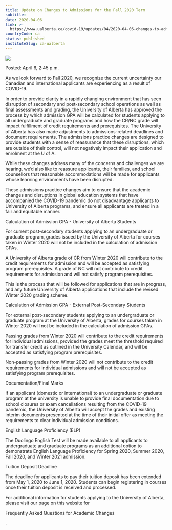 ```yaml
---
title: Update on Changes to Admissions for the Fall 2020 Term
subtitle: 
date: 2020-04-06
link: >-
  https://www.ualberta.ca/covid-19/updates/04/2020-04-06-changes-to-admissions-for-fall-2020.html
countryCode: ca
status: published
instituteSlug: ca-ualberta
---
```

![](https://www.ualberta.ca/covid-19/)

Posted: April 6, 2:45 p.m.

As we look forward to Fall 2020, we recognize the current uncertainty our Canadian and international applicants are experiencing as a result of COVID-19.

In order to provide clarity in a rapidly changing environment that has seen disruption of secondary and post-secondary school operations as well as final assessments and grading, the University of Alberta has approved the process by which admission GPA will be calculated for students applying to all undergraduate and graduate programs and how the CR/NC grade will impact fulfillment of credit requirements and prerequisites. The University of Alberta has also made adjustments to admissions-related deadlines and document requirements. The admissions practice changes are designed to provide students with a sense of reassurance that these disruptions, which are outside of their control, will not negatively impact their application and enrolment at the U of A.

While these changes address many of the concerns and challenges we are hearing, we’d also like to reassure applicants, their families, and school counsellors that reasonable accommodations will be made for applicants whose learning environments have been disrupted.

These admissions practice changes aim to ensure that the academic changes and disruptions in global education systems that have accompanied the COVID-19 pandemic do not disadvantage applicants to University of Alberta programs, and ensure all applicants are treated in a fair and equitable manner.

Calculation of Admission GPA - University of Alberta Students

For current post-secondary students applying to an undergraduate or graduate program, grades issued by the University of Alberta for courses taken in Winter 2020 will not be included in the calculation of admission GPAs.

A University of Alberta grade of CR from Winter 2020 will contribute to the credit requirements for admission and will be accepted as satisfying program prerequisites. A grade of NC will not contribute to credit requirements for admission and will not satisfy program prerequisites.

This is the process that will be followed for applications that are in progress, and any future University of Alberta applications that include the revised Winter 2020 grading scheme.

Calculation of Admission GPA - External Post-Secondary Students

For external post-secondary students applying to an undergraduate or graduate program at the University of Alberta, grades for courses taken in Winter 2020 will not be included in the calculation of admission GPAs.

Passing grades from Winter 2020 will contribute to the credit requirements for individual admissions, provided the grades meet the threshold required for transfer credit as outlined in the University Calendar, and will be accepted as satisfying program prerequisites.

Non-passing grades from Winter 2020 will not contribute to the credit requirements for individual admissions and will not be accepted as satisfying program prerequisites.

Documentation/Final Marks

If an applicant (domestic or international) to an undergraduate or graduate program at the university is unable to provide final documentation due to school closures or exam cancellations resulting from the COVID-19 pandemic, the University of Alberta will accept the grades and existing interim documents presented at the time of their initial offer as meeting the requirements to clear individual admission conditions.

English Language Proficiency (ELP)

The Duolingo English Test will be made available to all applicants to undergraduate and graduate programs as an additional option to demonstrate English Language Proficiency for Spring 2020, Summer 2020, Fall 2020, and Winter 2021 admission.

Tuition Deposit Deadline

The deadline for applicants to pay their tuition deposit has been extended from May 1, 2020 to June 1, 2020. Students can begin registering in courses once their tuition deposit is received and processed.

For additional information for students applying to the University of Alberta, please visit our page on this website for

Frequently Asked Questions for Academic Changes

.